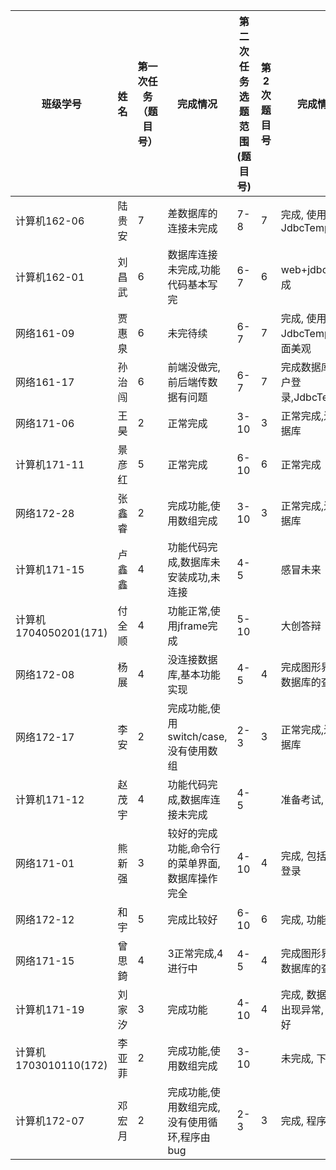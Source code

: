  
班级学号|姓名|第一次任务（题目号）|完成情况|第二次任务选题范围(题目号)|第2次题目号|完成情况2|第3次任务选题范围(题目号)|
|-----|-----|-----|-----|-----|-----|-----|-----|
计算机162-06|陆贵安|7|差数据库的连接未完成|7-8|7|完成, 使用JdbcTemplate|8-10|
计算机162-01|刘昌武|6|数据库连接未完成,功能代码基本写完|6-7|6|web+jdbc正常完成|7-10|
网络161-09|贾惠泉|6|未完待续|6-7|7|完成, 使用JdbcTemplate,界面美观|8-10|
网络161-17|孙治闯|6|前端没做完,前后端传数据有问题|6-7|7|完成数据库多用户登录,JdbcTemplate|8-10|
网络171-06|王昊|2|正常完成|3-10|3|正常完成,连接数据库|4-10|
计算机171-11|景彦红|5|正常完成|6-10|6|正常完成|7-10|
网络172-28|张鑫睿|2|完成功能,使用数组完成|3-10|3|正常完成,连接数据库|4-10|
计算机171-15|卢鑫鑫|4|功能代码完成,数据库未安装成功,未连接|4-5||感冒未来||
计算机1704050201(171)|付全顺|4|功能正常,使用jframe完成|5-10||大创答辩||
网络172-08|杨展|4|没连接数据库,基本功能实现|4-5|4|完成图形界面和数据库的查询|5-10|
网络172-17|李安|2|完成功能,使用switch/case,没有使用数组|2-3|3|正常完成,连接数据库|4-10|
计算机171-12|赵茂宇|4|功能代码完成,数据库连接未完成|4-5||准备考试, 无进展||
网络171-01|熊新强|3|较好的完成功能,命令行的菜单界面,数据库操作完全|4-10|4|完成, 包括注册和登录|5-10|
网络172-12|和宇|5|完成比较好|6-10|6|完成, 功能丰富|7-10|
网络171-15|曾思錡|4|3正常完成,4进行中|4-5|4|完成图形界面和数据库的查询|5-10|
计算机171-19|刘家汐|3|完成功能|4-10|4|完成, 数据库连接出现异常, 后来配好|5-10|
计算机1703010110(172)|李亚菲|2|完成功能,使用数组完成|3-10||未完成, 下次继续||
计算机172-07|邓宏月|2|完成功能,使用数组完成,没有使用循环,程序由bug|2-3|3|完成, 程序正常|4-10|
